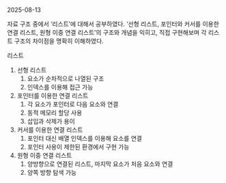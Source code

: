 2025-08-13

자료 구조 중에서 ‘리스트’에 대해서 공부하였다.
‘선형 리스트, 포인터와 커서를 이용한 연결 리스트, 원형 이중 연결 리스트’의 구조와 개념을 익히고, 직접 구현해보며 각 리스트 구조의 차이점을 명확히 이해하였다.

리스트

1. 선형 리스트
    1. 요소가 순차적으로 나열된 구조
    2. 인덱스를 이용해 접근 가능
2. 포인터를 이용한 연결 리스트
    1. 각 요소가 포인터로 다음 요소와 연결
    2. 동적 메모리 할당 사용
    3. 삽입과 삭제가 용이
3. 커서를 이용한 연결 리스트
    1. 포인터 대신 배열 인덱스를 이용해 요소를 연결
    2. 포인터 사용이 제한된 환경에서 구현 가능
4. 원형 이중 연결 리스트
    1. 양방향으로 연결된 리스트, 마지막 요소가 처음 요소와 연결
    2. 양쪽 방향 탐색 가능
